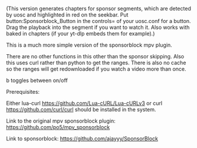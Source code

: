 (This version generates chapters for sponsor segments, which are detected by uosc and highlighted in red on the seekbar. 
Put button:Sponsorblock_Button in the controls= of your uosc.conf for a button.
Drag the playback into the segment if you want to watch it. Also works with baked in chapters (if your yt-dlp embeds them for example).)

This is a much more simple version of the sponsorblock mpv plugin.

There are no other functions in this other than the sponsor skipping. Also this 
uses curl rather than python to get the ranges. There is also no cache so the 
ranges will get redownloaded if you watch a video more than once.

b toggles between on/off

Prerequisites:

Either lua-curl https://github.com/Lua-cURL/Lua-cURLv3 or curl https://github.com/curl/curl should be installed in the system.

Link to the original mpv sponsorblock plugin:
https://github.com/po5/mpv_sponsorblock

Link to sponsorblock:
https://github.com/ajayyy/SponsorBlock
